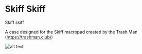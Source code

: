 # Skiff Skiff
Skiff skiff

A case designed for the Skiff macropad created by the Trash Man (https://trashman.club/)

![alt text](http://imgur.com/a/doLracV)
